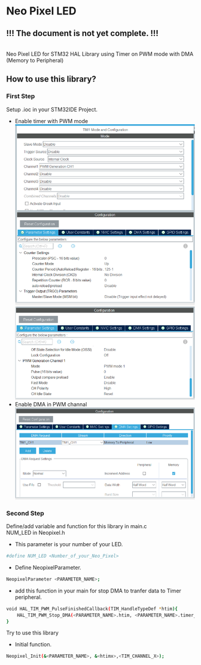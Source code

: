 # Neo Pixel LED 
## !!! The document is not yet complete. !!!
\
Neo Pixel LED for STM32 HAL Library using Timer on PWM mode with DMA (Memory to Peripheral)
## How to use this library?

### First Step
Setup .ioc in your STM32IDE Project.
* Enable timer with PWM mode\
![image](https://github.com/TsBeNz/TsBeNz_STM32_Library/blob/main/NeoPixel_LED_PWM/Image/ioc_setup_1.png?raw=True)
![image](https://github.com/TsBeNz/TsBeNz_STM32_Library/blob/main/NeoPixel_LED_PWM/Image/ioc_setup_2.png?raw=True)
* Enable DMA in PWM channal
![image](https://github.com/TsBeNz/TsBeNz_STM32_Library/blob/main/NeoPixel_LED_PWM/Image/DMA_setup.png?raw=True)

### Second Step
Define/add variable and function for this library in main.c\
NUM_LED in Neopixel.h
* This parameter is your number of your LED.
```bash
#define NUM_LED <Number_of_your_Neo_Pixel>
```
* Define NeopixelParameter.
```bash
NeopixelParameter <PARAMETER_NAME>;
```
* add this function in your main for stop DMA to tranfer data to Timer peripheral.
```bash
void HAL_TIM_PWM_PulseFinishedCallback(TIM_HandleTypeDef *htim){
	HAL_TIM_PWM_Stop_DMA(<PARAMETER_NAME>.htim, <PARAMETER_NAME>.timer_Channel);
}
```
Try to use this library
* Initial function.
```bash
Neopixel_Init(&<PARAMETER_NAME>, &<htimx>,<TIM_CHANNEL_X>);
```

